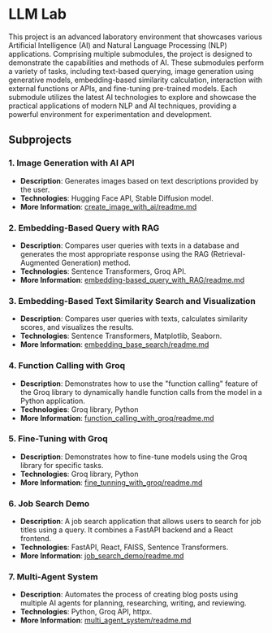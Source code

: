 # LLM Lab

This project is an advanced laboratory environment that showcases various Artificial Intelligence (AI) and Natural Language Processing (NLP) applications. Comprising multiple submodules, the project is designed to demonstrate the capabilities and methods of AI. These submodules perform a variety of tasks, including text-based querying, image generation using generative models, embedding-based similarity calculation, interaction with external functions or APIs, and fine-tuning pre-trained models. Each submodule utilizes the latest AI technologies to explore and showcase the practical applications of modern NLP and AI techniques, providing a powerful environment for experimentation and development.

## Subprojects

### 1. **Image Generation with AI API**
- **Description**: Generates images based on text descriptions provided by the user.
- **Technologies**: Hugging Face API, Stable Diffusion model.
- **More Information**: [create_image_with_ai/readme.md](./create_image_with_ai/readme.md)

### 2. **Embedding-Based Query with RAG**
- **Description**: Compares user queries with texts in a database and generates the most appropriate response using the RAG (Retrieval-Augmented Generation) method.
- **Technologies**: Sentence Transformers, Groq API.
- **More Information**: [embedding-based_query_with_RAG/readme.md](./embedding-based_query_with_RAG/readme.md)

### 3. **Embedding-Based Text Similarity Search and Visualization**
- **Description**: Compares user queries with texts, calculates similarity scores, and visualizes the results.
- **Technologies**: Sentence Transformers, Matplotlib, Seaborn.
- **More Information**: [embedding_base_search/readme.md](./embedding_base_search/readme.md)

### 4. **Function Calling with Groq**
- **Description**: Demonstrates how to use the "function calling" feature of the Groq library to dynamically handle function calls from the model in a Python application.
- **Technologies**: Groq library, Python
- **More Information**: [function_calling_with_groq/readme.md](./function_calling_with_groq/readme.md)

### 5. **Fine-Tuning with Groq**
- **Description**: Demonstrates how to fine-tune models using the Groq library for specific tasks.
- **Technologies**: Groq library, Python
- **More Information**: [fine_tunning_with_groq/readme.md](./fine_tunning_with_groq/readme.md)

### 6. **Job Search Demo**
- **Description**: A job search application that allows users to search for job titles using a query. It combines a FastAPI backend and a React frontend.
- **Technologies**: FastAPI, React, FAISS, Sentence Transformers.
- **More Information**: [job_search_demo/readme.md](./job_search_demo/readme.md)

### 7. **Multi-Agent System**
- **Description**: Automates the process of creating blog posts using multiple AI agents for planning, researching, writing, and reviewing.
- **Technologies**: Python, Groq API, httpx.
- **More Information**: [multi_agent_system/readme.md](./multi_agent_system/readme.md)
